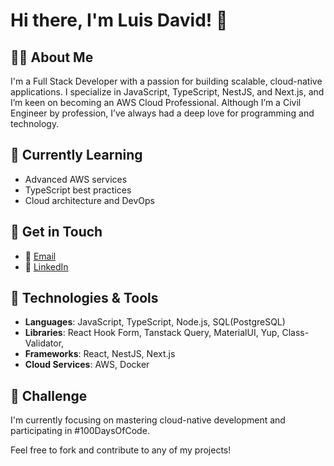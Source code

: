 # Hi there, I'm Luis David! 👋

## 👨‍💻 About Me
I'm a Full Stack Developer with a passion for building scalable, cloud-native applications. I specialize in JavaScript, TypeScript, NestJS, and Next.js, and I’m keen on becoming an AWS Cloud Professional. Although I’m a Civil Engineer by profession, I’ve always had a deep love for programming and technology.

## 🌱 Currently Learning
- Advanced AWS services
- TypeScript best practices
- Cloud architecture and DevOps

## 💬 Get in Touch
- 📧 [Email](mailto:luishersar@gmail.com)
- 💼 [LinkedIn]([link-to-linkedin](https://www.linkedin.com/in/luis-hern%C3%A1ndez-211247283/))
  
## 🔧 Technologies & Tools
- **Languages**: JavaScript, TypeScript, Node.js, SQL(PostgreSQL)
- **Libraries**: React Hook Form, Tanstack Query, MaterialUI, Yup, Class-Validator, 
- **Frameworks**: React, NestJS, Next.js
- **Cloud Services**: AWS, Docker

## 🎯 Challenge
I'm currently focusing on mastering cloud-native development and participating in #100DaysOfCode.

Feel free to fork and contribute to any of my projects!

